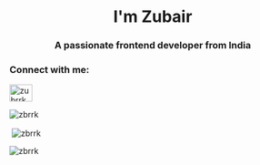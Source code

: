 <h1 align="center"> I'm Zubair</h1>
<h3 align="center">A passionate frontend developer from India</h3>

<h3 align="left">Connect with me:</h3>
<p align="left">
<a href="https://instagram.com/zubrrk" target="blank"><img align="center" src="https://raw.githubusercontent.com/rahuldkjain/github-profile-readme-generator/master/src/images/icons/Social/instagram.svg" alt="zubrrk" height="30" width="40" /></a>
</p>

<p><img align="center" src="https://github-readme-stats.vercel.app/api/top-langs?username=zbrrk&show_icons=true&locale=en&layout=compact" alt="zbrrk" /></p>

<p>&nbsp;<img align="center" src="https://github-readme-stats.vercel.app/api?username=zbrrk&show_icons=true&locale=en" alt="zbrrk" /></p>

<p><img align="center" src="https://github-readme-streak-stats.herokuapp.com/?user=zbrrk&" alt="zbrrk" /></p>

